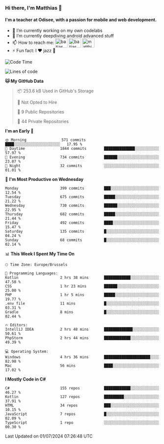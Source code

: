 ### Hi there, I'm Matthias 👋

#### I'm a teacher at Odisee, with a passion for mobile and web development.

- 🔭 I’m currently working on my own codelabs
- 🌱 I’m currently deepdiving android advanced stuff
- 📫 How to reach me: <a href="https://dev.to/batjas" target="_blank"><img align="center" src="https://raw.githubusercontent.com/rahuldkjain/github-profile-readme-generator/master/src/images/icons/Social/devto.svg" alt="batjas" height="30" width="40" /></a>
<a href="https://twitter.com/batjas" target="_blank"><img align="center" src="https://raw.githubusercontent.com/rahuldkjain/github-profile-readme-generator/master/src/images/icons/Social/twitter.svg" alt="batjas" height="30" width="40" /></a>
<a href="https://linkedin.com/in/matthiasdruwé" target="_blank"><img align="center" src="https://raw.githubusercontent.com/rahuldkjain/github-profile-readme-generator/master/src/images/icons/Social/linked-in-alt.svg" alt="matthiasdruwé" height="30" width="40" /></a>
- ⚡ Fun fact: I ❤ jazz 🎷


<!--START_SECTION:waka-->
![Code Time](http://img.shields.io/badge/Code%20Time-1%2C241%20hrs%202%20mins-blue)

![Lines of code](https://img.shields.io/badge/From%20Hello%20World%20I%27ve%20Written-4.6%20million%20lines%20of%20code-blue)

**🐱 My GitHub Data** 

> 📦 253.6 kB Used in GitHub's Storage 
 > 
> 🚫 Not Opted to Hire
 > 
> 📜 9 Public Repositories 
 > 
> 🔑 44 Private Repositories 
 > 
**I'm an Early 🐤** 

```text
🌞 Morning                571 commits         ████░░░░░░░░░░░░░░░░░░░░░   17.95 % 
🌆 Daytime                1844 commits        ██████████████░░░░░░░░░░░   57.97 % 
🌃 Evening                734 commits         ██████░░░░░░░░░░░░░░░░░░░   23.07 % 
🌙 Night                  32 commits          ░░░░░░░░░░░░░░░░░░░░░░░░░   01.01 % 
```
📅 **I'm Most Productive on Wednesday** 

```text
Monday                   399 commits         ███░░░░░░░░░░░░░░░░░░░░░░   12.54 % 
Tuesday                  675 commits         █████░░░░░░░░░░░░░░░░░░░░   21.22 % 
Wednesday                730 commits         ██████░░░░░░░░░░░░░░░░░░░   22.95 % 
Thursday                 682 commits         █████░░░░░░░░░░░░░░░░░░░░   21.44 % 
Friday                   492 commits         ████░░░░░░░░░░░░░░░░░░░░░   15.47 % 
Saturday                 135 commits         █░░░░░░░░░░░░░░░░░░░░░░░░   04.24 % 
Sunday                   68 commits          █░░░░░░░░░░░░░░░░░░░░░░░░   02.14 % 
```


📊 **This Week I Spent My Time On** 

```text
🕑︎ Time Zone: Europe/Brussels

💬 Programming Languages: 
Kotlin                   2 hrs 38 mins       ████████████░░░░░░░░░░░░░   47.58 % 
CSS                      1 hr 23 mins        ██████░░░░░░░░░░░░░░░░░░░   25.00 % 
PHP                      1 hr 5 mins         █████░░░░░░░░░░░░░░░░░░░░   19.77 % 
.env file                11 mins             █░░░░░░░░░░░░░░░░░░░░░░░░   03.31 % 
Gradle                   8 mins              █░░░░░░░░░░░░░░░░░░░░░░░░   02.44 % 

🔥 Editors: 
IntelliJ IDEA            2 hrs 48 mins       █████████████░░░░░░░░░░░░   50.61 % 
PhpStorm                 2 hrs 44 mins       ████████████░░░░░░░░░░░░░   49.39 % 

💻 Operating System: 
Windows                  4 hrs 36 mins       █████████████████████░░░░   82.98 % 
Mac                      56 mins             ████░░░░░░░░░░░░░░░░░░░░░   17.02 % 
```

**I Mostly Code in C#** 

```text
C#                       155 repos           ████████████░░░░░░░░░░░░░   46.27 % 
Kotlin                   127 repos           █████████░░░░░░░░░░░░░░░░   37.91 % 
HTML                     34 repos            ███░░░░░░░░░░░░░░░░░░░░░░   10.15 % 
JavaScript               7 repos             █░░░░░░░░░░░░░░░░░░░░░░░░   02.09 % 
TypeScript               1 repo              ░░░░░░░░░░░░░░░░░░░░░░░░░   00.30 % 
```




 Last Updated on 01/07/2024 07:26:48 UTC
<!--END_SECTION:waka-->
